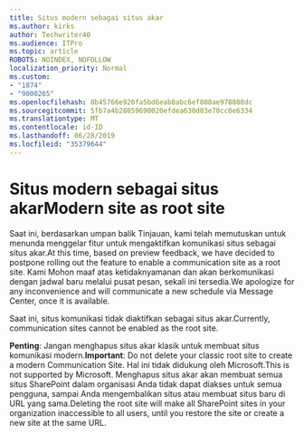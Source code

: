 ```yaml
---
title: Situs modern sebagai situs akar
ms.author: kirks
author: Techwriter40
ms.audience: ITPro
ms.topic: article
ROBOTS: NOINDEX, NOFOLLOW
localization_priority: Normal
ms.custom:
- "1874"
- "9000265"
ms.openlocfilehash: 8b45766e920fa5bd6eab8abc6ef808ae978808dc
ms.sourcegitcommit: 5fb7a4b28859690020efdea630d03e70cc0e6334
ms.translationtype: MT
ms.contentlocale: id-ID
ms.lasthandoff: 06/28/2019
ms.locfileid: "35379644"
---
```

# <a name="modern-site-as-root-site"></a><span data-ttu-id="c0027-102">Situs modern sebagai situs akar</span><span class="sxs-lookup"><span data-stu-id="c0027-102">Modern site as root site</span></span>

<span data-ttu-id="c0027-103">Saat ini, berdasarkan umpan balik Tinjauan, kami telah memutuskan untuk menunda menggelar fitur untuk mengaktifkan komunikasi situs sebagai situs akar.</span><span class="sxs-lookup"><span data-stu-id="c0027-103">At this time, based on preview feedback, we have decided to postpone rolling out the feature to enable a communication site as a root site.</span></span> <span data-ttu-id="c0027-104">Kami Mohon maaf atas ketidaknyamanan dan akan berkomunikasi dengan jadwal baru melalui pusat pesan, sekali ini tersedia.</span><span class="sxs-lookup"><span data-stu-id="c0027-104">We apologize for any inconvenience and will communicate a new schedule via Message Center, once it is available.</span></span>

<span data-ttu-id="c0027-105">Saat ini, situs komunikasi tidak diaktifkan sebagai situs akar.</span><span class="sxs-lookup"><span data-stu-id="c0027-105">Currently, communication sites cannot be enabled as the root site.</span></span>

<span data-ttu-id="c0027-106">**Penting**: Jangan menghapus situs akar klasik untuk membuat situs komunikasi modern.</span><span class="sxs-lookup"><span data-stu-id="c0027-106">**Important**: Do not delete your classic root site to create a modern Communication Site.</span></span> <span data-ttu-id="c0027-107">Hal ini tidak didukung oleh Microsoft.</span><span class="sxs-lookup"><span data-stu-id="c0027-107">This is not supported by Microsoft.</span></span> <span data-ttu-id="c0027-108">Menghapus situs akar akan membuat semua situs SharePoint dalam organisasi Anda tidak dapat diakses untuk semua pengguna, sampai Anda mengembalikan situs atau membuat situs baru di URL yang sama.</span><span class="sxs-lookup"><span data-stu-id="c0027-108">Deleting the root site will make all SharePoint sites in your organization inaccessible to all users, until you restore the site or create a new site at the same URL.</span></span>
